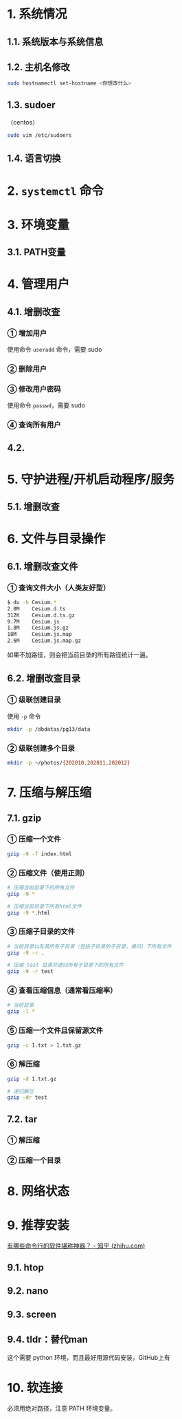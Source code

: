 # 1. 系统情况

## 1.1. 系统版本与系统信息





## 1.2. 主机名修改

``` bash
sudo hostnamectl set-hostname <你想改什么>
```



## 1.3. sudoer

（centos）

``` bash
sudo vim /etc/sudoers
```



## 1.4. 语言切换



# 2. `systemctl` 命令



# 3. 环境变量

## 3.1. PATH变量



# 4. 管理用户

## 4.1. 增删改查

### ① 增加用户

使用命令 `useradd` 命令，需要 sudo

### ② 删除用户



### ③ 修改用户密码

使用命令 `passwd`，需要 sudo

### ④ 查询所有用户



## 4.2. 



# 5. 守护进程/开机启动程序/服务

## 5.1. 增删改查



# 6. 文件与目录操作

## 6.1. 增删改查文件

### ① 查询文件大小（人类友好型）

``` BASH
$ du -h Cesium.*
2.0M    Cesium.d.ts
312K    Cesium.d.ts.gz
9.7M    Cesium.js
1.8M    Cesium.js.gz
18M     Cesium.js.map
2.6M    Cesium.js.map.gz
```

如果不加路径，则会把当前目录的所有路径统计一遍。

## 6.2. 增删改查目录

### ① 级联创建目录

使用 `-p` 命令

``` BASH
mkdir -p /dbdatas/pg13/data
```

### ② 级联创建多个目录

``` BASH
mkdir -p ~/photos/{202010,202011,202012}
```



# 7. 压缩与解压缩

## 7.1. gzip

### ① 压缩一个文件

``` BASH
gzip -9 -f index.html
```

### ② 压缩文件（使用正则）

``` bash
# 压缩当前目录下的所有文件
gzip -9 *

# 压缩当前目录下所有html文件
gzip -9 *.html
```

### ③ 压缩子目录的文件

``` BASH
# 当前目录以及其所有子目录（包括子目录的子目录，递归）下所有文件
gzip -9 -r .

# 压缩 test 目录并递归所有子目录下的所有文件
gzip -9 -r test
```

### ④ 查看压缩信息（通常看压缩率）

``` bash
# 当前目录
gzip -l *
```

### ⑤ 压缩一个文件且保留源文件

``` BASH
gzip -c 1.txt > 1.txt.gz
```

### ⑥ 解压缩

``` bash
gzip -d 1.txt.gz

# 递归解压
gzip -dr test
```



## 7.2. tar

### ① 解压缩



### ② 压缩一个目录



# 8. 网络状态



# 9. 推荐安装

[有哪些命令行的软件堪称神器？ - 知乎 (zhihu.com)](https://www.zhihu.com/question/59227720)

## 9.1. htop

## 9.2. nano

## 9.3. screen

## 9.4. tldr：替代man

这个需要 python 环境，而且最好用源代码安装，GitHub上有

# 10. 软连接

必须用绝对路径，注意 PATH 环境变量。